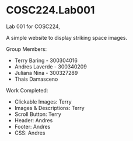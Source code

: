 # COSC224.Lab001
Lab 001 for COSC224, 

A simple website to display striking space images.

Group Members:
  - Terry Baring - 300304016
  - Andres Laverde - 300340209
  - Juliana Nina - 300327289
  - Thais Damasceno

Work Completed:
  -  Clickable Images: Terry
  -  Images & Descriptions: Terry
  -  Scroll Button: Terry
  -  Header: Andres
  -  Footer: Andres
  -  CSS: Andres
